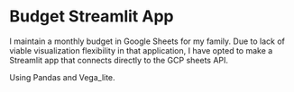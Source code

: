 # Budget Streamlit App

I maintain a monthly budget in Google Sheets for my family. Due to lack of viable visualization flexibility in that application,
I have opted to make a Streamlit app that connects directly to the GCP sheets API.

Using Pandas and Vega_lite.
